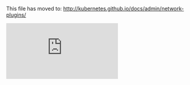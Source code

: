 <!-- BEGIN MUNGE: UNVERSIONED_WARNING -->


<!-- END MUNGE: UNVERSIONED_WARNING -->

This file has moved to: http://kubernetes.github.io/docs/admin/network-plugins/




<!-- BEGIN MUNGE: IS_VERSIONED -->
<!-- TAG IS_VERSIONED -->
<!-- END MUNGE: IS_VERSIONED -->


<!-- BEGIN MUNGE: GENERATED_ANALYTICS -->
[![Analytics](https://kubernetes-site.appspot.com/UA-36037335-10/GitHub/docs/admin/network-plugins.md?pixel)]()
<!-- END MUNGE: GENERATED_ANALYTICS -->
